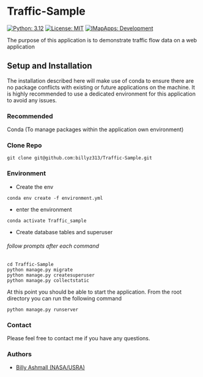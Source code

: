 # Traffic-Sample

[![Python: 3.12](https://img.shields.io/badge/python-3.12-blue.svg)](https://www.python.org/)
[![License: MIT](https://img.shields.io/badge/License-MIT-yellow.svg)](https://opensource.org/licenses/MIT)
[![IMapApps: Development](https://img.shields.io/badge/IMapApps-Development-green)](https://imapapps.com)

The purpose of this application is to demonstrate traffic flow data on a web application

## Setup and Installation
The installation described here will make use of conda to ensure there are no package conflicts with
existing or future applications on the machine.  It is highly recommended to use a dedicated environment
for this application to avoid any issues.

### Recommended
Conda (To manage packages within the application own environment)

### Clone Repo
```commandline
git clone git@github.com:billyz313/Traffic-Sample.git
```

### Environment
- Create the env

```commandline
conda env create -f environment.yml
```

- enter the environment

```shell
conda activate Traffic_sample
```

- Create database tables and superuser
###### follow prompts after each command
```shell
cd Traffic-Sample
python manage.py migrate
python manage.py createsuperuser
python manage.py collectstatic
```

At this point you should be able to start the application.  From the root directory you can run the following command

```shell
python manage.py runserver
```

### Contact

Please feel free to contact me if you have any questions.

### Authors

- [Billy Ashmall (NASA/USRA)](https://github.com/billyz313)
